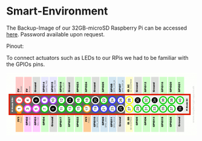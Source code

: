 # Smart-Environment

The Backup-Image of our 32GB-microSD Raspberry Pi can be accessed [here](https://syncandshare.lrz.de/getlink/fiwgxS6iyv6p68UEvT4sHEg/PiSDCardBackup.dmg.zip). Password available upon request.


Pinout:

To connect actuators such as LEDs to our RPis we had to be familiar with the GPIOs pins.

![alt text](Pinout.png "Logo Title Text 1")


